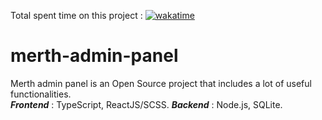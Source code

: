 Total spent time on this project : [![wakatime](https://wakatime.com/badge/user/22717cb1-1a2e-449e-b96d-c321b32d6ccf/project/a69b143c-4f07-4e4c-82d8-75bb7d487366.svg)](https://wakatime.com/badge/user/22717cb1-1a2e-449e-b96d-c321b32d6ccf/project/a69b143c-4f07-4e4c-82d8-75bb7d487366)

# merth-admin-panel
Merth admin panel is an Open Source project that includes a lot of useful functionalities.    
_**Frontend**_ :  TypeScript, ReactJS/SCSS. _**Backend**_ : Node.js, SQLite.


